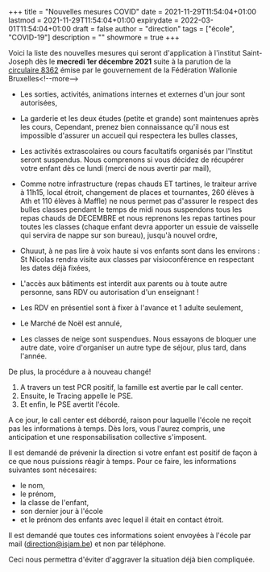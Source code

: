 +++
title       = "Nouvelles mesures COVID"
date        = 2021-11-29T11:54:04+01:00
lastmod     = 2021-11-29T11:54:04+01:00
expirydate  = 2022-03-01T11:54:04+01:00
draft       = false
author      = "direction"
tags        = ["école", "COVID-19"]
description = ""
showmore    = true
+++

Voici la liste des nouvelles mesures qui seront d'application à l'institut Saint-Joseph dès le **mecredi 1er décembre 2021** suite à la parution de la [circulaire 8362](http://www.enseignement.be/upload/circulaires/000000000003/FWB%20-%20Circulaire%208362%20(8617_20211127_102555).pdf) émise par le gouvernement de la Fédération Wallonie Bruxelles<!--more-->

* Les sorties, activités, animations internes et externes d'un jour sont autorisées,

* La garderie et les deux études (petite et grande) sont maintenues après les cours, Cependant, prenez bien connaissance qu'il nous est impossible d'assurer un accueil qui respectera les bulles classes,

* Les activités extrascolaires ou cours facultatifs organisés par l'Institut seront suspendus. Nous comprenons si vous décidez de récupérer votre enfant dès ce lundi (merci de nous avertir par mail),
* Comme notre infrastructure (repas chauds ET tartines, le traiteur arrive à 11h15, local étroit, changement de places et tournantes, 260 élèves à Ath et 110 élèves à Maffle) ne nous permet pas d'assurer le respect des bulles classes pendant le temps de midi nous suspendons tous les repas chauds de DECEMBRE et nous reprenons les repas tartines pour toutes les classes (chaque enfant devra apporter un essuie de vaisselle qui servira de nappe sur son bureau), jusqu'à nouvel ordre,
* Chuuut, à ne pas lire à voix haute si vos enfants sont dans les environs : St Nicolas rendra visite aux classes par visioconférence en respectant les dates déjà fixées,
* L'accès aux bâtiments est interdit aux parents ou à toute autre personne, sans RDV ou autorisation d'un enseignant !
* Les RDV en présentiel sont à fixer à l'avance et 1 adulte seulement,
* Le Marché de Noël est annulé,
* Les classes de neige sont suspendues. Nous essayons de bloquer une autre date, voire d'organiser un autre type de séjour, plus tard, dans l'année.

De plus, la procédure a à nouveau changé!

1. A travers un test PCR positif, la famille est avertie par le call center.
2. Ensuite, le Tracing appelle le PSE.
3. Et enfin, le PSE avertit l'école.

A ce jour, le call center est débordé, raison pour laquelle l'école ne reçoit pas les informations à temps.  Dès lors, vous l'aurez compris, une anticipation et une responsabilisation collective s'imposent.

Il est demandé de prévenir la direction si votre enfant est positif de façon à ce que nous puissions réagir à temps. Pour ce faire, les informations suivantes sont nécesaires:

* le nom,
* le prénom,
* la classe de l'enfant,
* son dernier jour à l'école
* et le prénom des enfants avec lequel il était en contact étroit.

Il est demandé que toutes ces informations soient envoyées à l'école par mail (direction@isjam.be) et non par téléphone.

Ceci nous permettra d'éviter d'aggraver la situation déjà bien compliquée.
